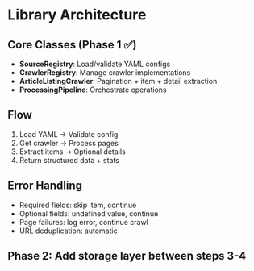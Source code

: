 # Library Architecture

## Core Classes (Phase 1 ✅)

- **SourceRegistry**: Load/validate YAML configs
- **CrawlerRegistry**: Manage crawler implementations
- **ArticleListingCrawler**: Pagination + item + detail extraction
- **ProcessingPipeline**: Orchestrate operations

## Flow

1. Load YAML → Validate config
2. Get crawler → Process pages
3. Extract items → Optional details
4. Return structured data + stats

## Error Handling

- Required fields: skip item, continue
- Optional fields: undefined value, continue
- Page failures: log error, continue crawl
- URL deduplication: automatic

## Phase 2: Add storage layer between steps 3-4
